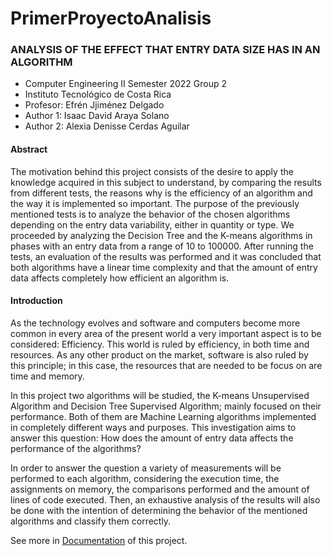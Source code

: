 # PrimerProyectoAnalisis

### ANALYSIS OF THE EFFECT THAT ENTRY DATA SIZE HAS IN AN ALGORITHM

- Computer Engineering II Semester 2022 Group 2
- Instituto Tecnológico de Costa Rica
- Profesor: Efrén Jjiménez Delgado
- Author 1: Isaac David Araya Solano
- Author 2: Alexia Denisse Cerdas Aguilar

#### Abstract 
The motivation behind this project consists of the desire to apply the knowledge acquired in this subject to understand, by comparing the results from different tests, the reasons why is the efficiency of an algorithm and the way it is implemented so important. The purpose of the previously mentioned tests is to analyze the behavior of the chosen algorithms depending on the entry data variability, either in quantity or type. We proceeded by analyzing the Decision Tree and the K-means algorithms in phases with an entry data from a range of 10 to 100000. After running the tests, an evaluation of the results was performed and it was concluded that both algorithms have a linear time complexity and that the amount of entry data affects completely how efficient an algorithm is.  

#### Introduction
As the technology evolves and software and computers become more common in every area of the present world a very important aspect is to be considered: Efficiency. This world is ruled by efficiency, in both time and resources. As any other product on the market, software is also ruled by this principle; in this case, the resources that are needed to be focus on are time and memory.

In this project two algorithms will be studied, the K-means Unsupervised Algorithm and Decision Tree Supervised Algorithm; mainly focused on their performance. Both of them are Machine Learning algorithms implemented in completely different ways and purposes. This investigation aims to answer this question: How does the amount of entry data affects the performance of the algorithms?

In order to answer the question a variety of measurements will be performed to each algorithm, considering the execution time, the assignments on memory, the comparisons performed and the amount of lines of code executed. Then, an exhaustive analysis of the results will also be done with the intention of determining the behavior of the mentioned algorithms and classify them correctly.

See more in [Documentation](ProjectDocumentation.pdf) of this project.
